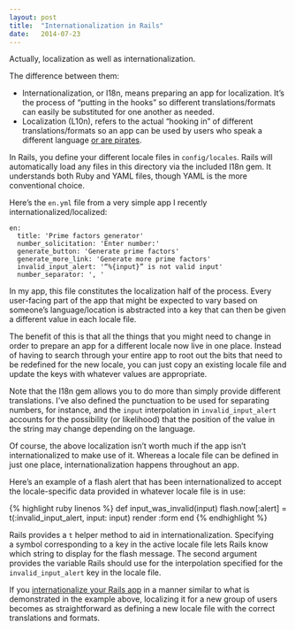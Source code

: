 ```yaml
---
layout: post
title:  "Internationalization in Rails"
date:   2014-07-23
---
```


Actually, localization as well as internationalization.

The difference between them:

* Internationalization, or I18n, means preparing an app for localization. It’s 
  the process of “putting in the hooks” so different translations/formats can 
  easily be substituted for one another as needed.
* Localization (L10n), refers to the actual “hooking in” of different 
  translations/formats so an app can be used by users who speak a different 
  language [or are pirates][].

In Rails, you define your different locale files in `config/locales`. Rails 
will automatically load any files in this directory via the included I18n gem. 
It understands both Ruby and YAML files, though YAML is the more conventional 
choice.

Here’s the `en.yml` file from a very simple app I recently 
internationalized/localized:

    en:
      title: 'Prime factors generator'
      number_solicitation: 'Enter number:'
      generate_button: 'Generate prime factors'
      generate_more_link: 'Generate more prime factors'
      invalid_input_alert: '“%{input}” is not valid input'
      number_separator: ', '

In my app, this file constitutes the localization half of the process. Every 
user-facing part of the app that might be expected to vary based on someone’s 
language/location is abstracted into a key that can then be given a different 
value in each locale file.

The benefit of this is that all the things that you might need to change in 
order to prepare an app for a different locale now live in one place. Instead 
of having to search through your entire app to root out the bits that need to 
be redefined for the new locale, you can just copy an existing locale file and 
update the keys with whatever values are appropriate.

Note that the I18n gem allows you to do more than simply provide different 
translations. I’ve also defined the punctuation to be used for separating 
numbers, for instance, and the `input` interpolation in `invalid_input_alert` 
accounts for the possibility (or likelihood) that the position of the value 
in the string may change depending on the language.

Of course, the above localization isn’t worth much if the app isn’t 
internationalized to make use of it. Whereas a locale file can be defined in 
just one place, internationalization happens throughout an app.

Here’s an example of a flash alert that has been internationalized to accept 
the locale-specific data provided in whatever locale file is in use:

{% highlight ruby linenos %}
def input_was_invalid(input)
  flash.now[:alert] = t(:invalid_input_alert, input: input)
  render :form
end
{% endhighlight %}

Rails provides a `t` helper method to aid in internationalization. Specifying  
a symbol corresponding to a key in the active locale file lets Rails know 
which string to display for the flash message. The second argument provides
the variable Rails should use for the interpolation specified for the 
`invalid_input_alert` key in the locale file.

If you [internationalize your Rails app][] in a manner similar to what is 
demonstrated in the example above, localizing it for a new group of users 
becomes as straightforward as defining a new locale file with the correct 
translations and formats.

[or are pirates]: https://github.com/rory/pirate-l10n
[internationalize your Rails app]: http://guides.rubyonrails.org/i18n.html
